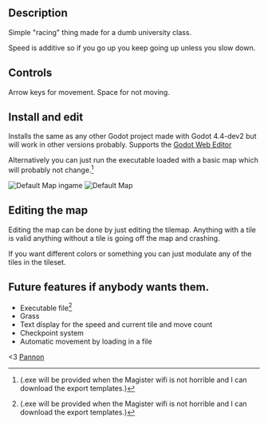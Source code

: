 ## Description
Simple "racing" thing made for a dumb university class.

Speed is additive so if you go up you keep going up unless you slow down.

## Controls
Arrow keys for movement.
Space for not moving.

## Install and edit
Installs the same as any other Godot project made with Godot 4.4-dev2 but will work in other versions probably.
Supports the [Godot Web Editor](https://editor.godotengine.org/releases/latest/)

Alternatively you can just run the executable loaded with a basic map which will probably not change.[^1]

![Default Map ingame](https://github.com/user-attachments/assets/4664324f-6e98-4524-a3a3-250c238a8a0c)
![Default Map](https://github.com/user-attachments/assets/3d7f966d-1dbc-4c6a-aef7-677313e5b971)


## Editing the map
Editing the map can be done by just editing the tilemap. 
Anything with a tile is valid anything without a tile is going off the map and crashing.

If you want different colors or something you can just modulate any of the tiles in the tileset.

## Future features if anybody wants them.
- Executable file[^1]  
- Grass
- Text display for the speed and current tile and move count
- Checkpoint system
- Automatic movement by loading in a file

<3 [Pannon](https://uni-pannon.hu/)

[^1]:(.exe will be provided when the Magister wifi is not horrible and I can download the export templates.)
